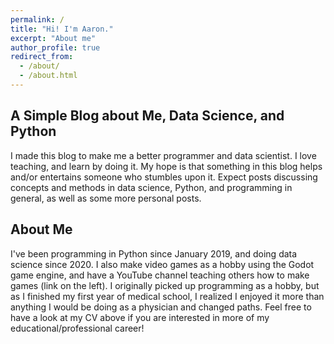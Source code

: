 ```yaml
---
permalink: /
title: "Hi! I'm Aaron."
excerpt: "About me"
author_profile: true
redirect_from: 
  - /about/
  - /about.html
---
```

## A Simple Blog about Me, Data Science, and Python
I made this blog to make me a better programmer and data scientist. I love teaching, and learn by doing it. My hope is that something in this blog helps and/or entertains someone who stumbles upon it. Expect posts discussing concepts and methods in data science, Python, and programming in general, as well as some more personal posts.
## About Me
I've been programming in Python since January 2019, and doing data science since 2020. I also make video games as a hobby using the Godot game engine, and have a YouTube channel teaching others how to make games (link on the left). I originally picked up programming as a hobby, but as I finished my first year of medical school, I realized I enjoyed it more than anything I would be doing as a physician and changed paths. Feel free to have a look at my CV above if you are interested in more of my educational/professional career!